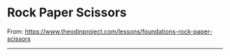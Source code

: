 # Rock Paper Scissors

From: https://www.theodinproject.com/lessons/foundations-rock-paper-scissors

---